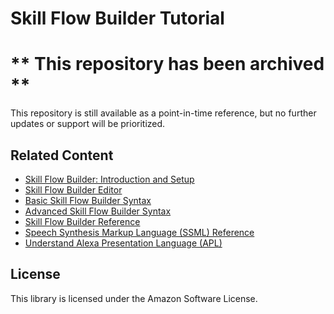 # Skill Flow Builder Tutorial

# ** This repository has been archived **
This repository is still available as a point-in-time reference, but no further updates or support will be prioritized.

## Related Content

* [Skill Flow Builder: Introduction and Setup](https://developer.amazon.com/es-ES/blogs/alexa/alexa-skills-kit/2020/07/skill-flow-builder-introduction-and-setup)
* [Skill Flow Builder Editor](https://developer.amazon.com/en-US/docs/alexa/custom-skills/use-the-skill-flow-builder-editor.html)
* [Basic Skill Flow Builder Syntax](https://developer.amazon.com/en-US/docs/alexa/custom-skills/basic-skill-flow-builder-syntax.html)
* [Advanced Skill Flow Builder Syntax](https://developer.amazon.com/en-US/docs/alexa/custom-skills/advanced-skill-flow-builder-syntax.html)
* [Skill Flow Builder Reference](https://developer.amazon.com/en-US/docs/alexa/custom-skills/skill-flow-builder-reference.html)
* [Speech Synthesis Markup Language (SSML) Reference](https://developer.amazon.com/en-US/docs/alexa/custom-skills/speech-synthesis-markup-language-ssml-reference.html)
* [Understand Alexa Presentation Language (APL)](https://developer.amazon.com/en-US/docs/alexa/alexa-presentation-language/understand-apl.html)

## License
This library is licensed under the Amazon Software License.